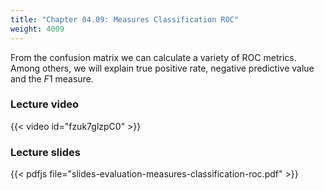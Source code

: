 ```yaml
---
title: "Chapter 04.09: Measures Classification ROC"
weight: 4009
---
```

From the confusion matrix we can calculate a variety of ROC metrics. Among others, we will explain true positive rate, negative predictive value and the $F1$ measure.

<!--more-->

### Lecture video

{{< video id="fzuk7glzpC0" >}}

### Lecture slides

{{< pdfjs file="slides-evaluation-measures-classification-roc.pdf" >}}
